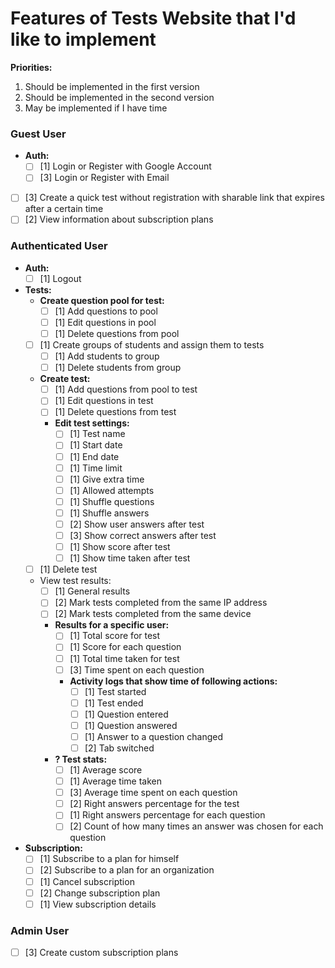 # Features of Tests Website that I'd like to implement

**Priorities:**
1. Should be implemented in the first version 
2. Should be implemented in the second version
3. May be implemented if I have time

### Guest User
- **Auth:**
  - [ ] [1] Login or Register with Google Account
  - [ ] [3] Login or Register with Email
- [ ] [3] Create a quick test without registration with sharable link that expires after a certain time
- [ ] [2] View information about subscription plans

### Authenticated User
- **Auth:**
  - [ ] [1] Logout
- **Tests:**
  - **Create question pool for test:**
    - [ ] [1] Add questions to pool
    - [ ] [1] Edit questions in pool
    - [ ] [1] Delete questions from pool
  - [ ] [1] Create groups of students and assign them to tests
    - [ ] [1] Add students to group
    - [ ] [1] Delete students from group
  - **Create test:**
    - [ ] [1] Add questions from pool to test
    - [ ] [1] Edit questions in test
    - [ ] [1] Delete questions from test
    - **Edit test settings:**
      - [ ] [1] Test name
      - [ ] [1] Start date
      - [ ] [1] End date
      - [ ] [1] Time limit
      - [ ] [1] Give extra time
      - [ ] [1] Allowed attempts
      - [ ] [1] Shuffle questions
      - [ ] [1] Shuffle answers
      - [ ] [2] Show user answers after test
      - [ ] [3] Show correct answers after test
      - [ ] [1] Show score after test
      - [ ] [1] Show time taken after test
  - [ ] [1] Delete test 
  - View test results:
    - [ ] [1] General results
    - [ ] [2]  Mark tests completed from the same IP address
    - [ ] [2] Mark tests completed from the same device
    - **Results for a specific user:**
      - [ ] [1] Total score for test
      - [ ] [1] Score for each question
      - [ ] [1] Total time taken for test
      - [ ] [3] Time spent on each question
      - **Activity logs that show time of following actions:**
        - [ ] [1] Test started
        - [ ] [1] Test ended
        - [ ] [1] Question entered
        - [ ] [1] Question answered
        - [ ] [1] Answer to a question changed
        - [ ] [2] Tab switched
    - **? Test stats:**
      - [ ] [1] Average score
      - [ ] [1] Average time taken
      - [ ] [3] Average time spent on each question
      - [ ] [2] Right answers percentage for the test
      - [ ] [1] Right answers percentage for each question
      - [ ] [2] Count of how many times an answer was chosen for each question
- **Subscription:**
  - [ ] [1] Subscribe to a plan for himself
  - [ ] [2] Subscribe to a plan for an organization
  - [ ] [1] Cancel subscription
  - [ ] [2] Change subscription plan
  - [ ] [1] View subscription details

### Admin User
- [ ] [3] Create custom subscription plans